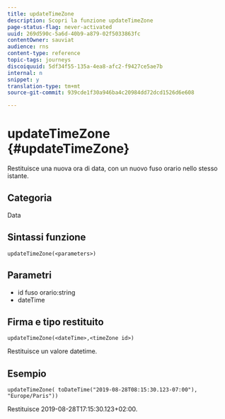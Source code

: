 ```yaml
---
title: updateTimeZone
description: Scopri la funzione updateTimeZone
page-status-flag: never-activated
uuid: 269d590c-5a6d-40b9-a879-02f5033863fc
contentOwner: sauviat
audience: rns
content-type: reference
topic-tags: journeys
discoiquuid: 5df34f55-135a-4ea8-afc2-f9427ce5ae7b
internal: n
snippet: y
translation-type: tm+mt
source-git-commit: 939cde1f30a946ba4c20984dd72dcd1526d6e608

---
```



# updateTimeZone {#updateTimeZone}

Restituisce una nuova ora di data, con un nuovo fuso orario nello stesso istante.

## Categoria

Data

## Sintassi funzione

`updateTimeZone(<parameters>)`

## Parametri

* id fuso orario:string
* dateTime

## Firma e tipo restituito

`updateTimeZone(<dateTime>,<timeZone id>)`

Restituisce un valore datetime.

## Esempio

`updateTimeZone( toDateTime("2019-08-28T08:15:30.123-07:00"), "Europe/Paris"))`

Restituisce 2019-08-28T17:15:30.123+02:00.

<!--`updateTimeZone( toDateTime("2019-08-28T08:15:30.123-07:00"), toTimeZone("Europe/Paris")))`

Returns "2019-08-28T17:15:30.123+02:00".-->

